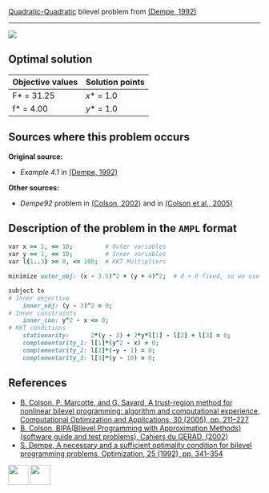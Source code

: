 [Quadratic-Quadratic](/BASBLib/QP-QP-problems) bilevel problem from [(Dempe, 1992)][Dempe, 1992]

---

![](/BASBLib/images/d_1992_01_eq.jpg)

## Optimal solution

Objective values   | Solution points         |
------------------ | ----------------------- |
F* = 31.25         | _x_* = 1.0              |
f* = 4.00          | _y_* = 1.0              |

## Sources where this problem occurs

__Original source:__

 - _Example 4.1_ in [(Dempe, 1992)][Dempe, 1992]

__Other sources:__

 - _Dempe92_ problem in [(Colson, 2002)][Colson, 2002] and in [(Colson et al., 2005)][Colson et al., 2005]

## Description of the problem in the `AMPL` format

```ruby
var x >= 1, <= 10;         # Outer variables
var y >= 1, <= 10;         # Inner variables
var l{1..3} >= 0, <= 100;  # KKT Multipliers

minimize outer_obj: (x - 3.5)^2 + (y + 4)^2;  # d > 0 fixed, so we use d = 1

subject to
# Inner objective
    inner_obj: (y - 3)^2 = 0;
# Inner constraints
    inner_con: y^2 - x <= 0;
# KKT conditions
    stationarity:      2*(y - 3) + 2*y*l[1] - l[2] + l[3] = 0;
    complementarity_1: l[1]*(y^2 - x) = 0;
    complementarity_2: l[2]*(-y - 1) = 0;
    complementarity_3: l[3]*(y - 10) = 0;
```

##  References

 - [B. Colson, P. Marcotte, and G. Savard, A trust-region method for nonlinear bilevel programming: algorithm and computational experience, Computational Optimization and Applications, 30 (2005), pp. 211–227](https://doi.org/10.1007/s10589-005-4612-4)
 - [B. Colson, BIPA(BIlevel Programming with Approximation Methods)(software guide and test problems), Cahiers du GERAD, (2002)](https://www.gerad.ca/en/papers/G-2002-37/view)
 - [S. Dempe, A necessary and a sufficient optimality condition for bilevel programming problems, Optimization, 25 (1992), pp. 341–354](https://doi.org/10.1080/02331939208843831)

[<img src="http://www.interupgrade.com/images/pfeil-backbutton.png" width="40" height="40">](/BASBLib/QP-QP-problems "Back to summary of QP-QP bilevel problems")
[<img src="https://cdn1.iconfinder.com/data/icons/MetroStation-PNG/128/MB__home.png" width="40" height="40">](/BASBLib/index "Back to homepage")

[Colson, 2002]: https://www.gerad.ca/en/papers/G-2002-37/view
[Colson et al., 2005]: https://doi.org/10.1007/s10589-005-4612-4
[Dempe, 1992]: https://doi.org/10.1080/02331939208843831

